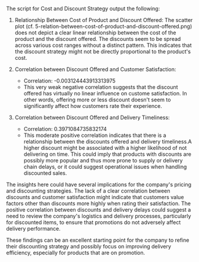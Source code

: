 The script for Cost and Discount Strategy output the following:

1. Relationship Between Cost of Product and Discount Offered:
   The scatter plot (cf. 5-relation-between-cost-of-product-and-discount-offered.png) does not depict a clear linear relationship between the cost of the product and the discount offered. The discounts seem to be spread across various cost ranges without a distinct pattern. This indicates that the discount strategy might not be directly proportional to the product's cost.

2. Correlation between Discount Offered and Customer Satisfaction:
   - Correlation: -0.003124443913313975
   - This very weak negative correlation suggests that the discount offered has virtually no linear influence on custome satisfaction. In other words, offering more or less discount doesn't seem to significantly affect how customers rate their experience.

3. Correlation between Discount Offered and Delivery Timeliness:
   - Correlation: 0.3971084735832174
   - This moderate positive correlation indicates that there is a relationship between the discounts offered and delivery timeliness.A higher discount might be associated with a higher likelihood of not delivering on time. This could imply that products with discounts are possibly more popular and thus more prone to supply or delivery chain delays, or it could suggest operational issues when handling discounted sales.

The insights here could have several implications for the company's pricing and discounting strategies. 
The lack of a clear correlation between discounts and customer satisfaction might indicate that customers value factors other than 
discounts more highly when rating their satisfaction. The positive correlation between discounts and delivery delays could suggest 
a need to review the company's logistics and delivery processes, particularly for discounted items, to ensure that promotions 
do not adversely affect delivery performance.

These findings can be an excellent starting point for the company to refine their discounting strategy and possibly focus on improving
delivery efficiency, especially for products that are on promotion.